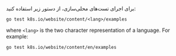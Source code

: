 برای اجرای تست‌های محلی‌سازی، از دستور زیر استفاده کنید:

```
go test k8s.io/website/content/<lang>/examples
```

where `<lang>` is the two character representation of a language. For example:

```
go test k8s.io/website/content/en/examples
```
